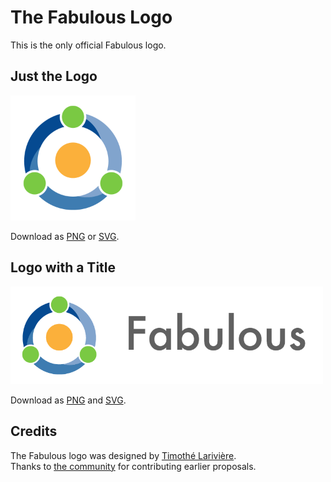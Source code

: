 # The Fabulous Logo

This is the only official Fabulous logo.

## Just the Logo

<img src="logo.png" alt="Fabulous Logo" width="200" />

Download as [PNG](logo/logo.png) or [SVG](logo/logo.svg).

## Logo with a Title

<img src="logo-title.png" alt="Fabulous Logo with Title" width="500" />

Download as [PNG](logo-title.png) and [SVG](logo-title.svg).

## Credits

The Fabulous logo was designed by [Timothé Larivière](https://timothelariviere.com/).  
Thanks to [the community](https://github.com/fsprojects/Fabulous/issues/319) for contributing earlier proposals.
